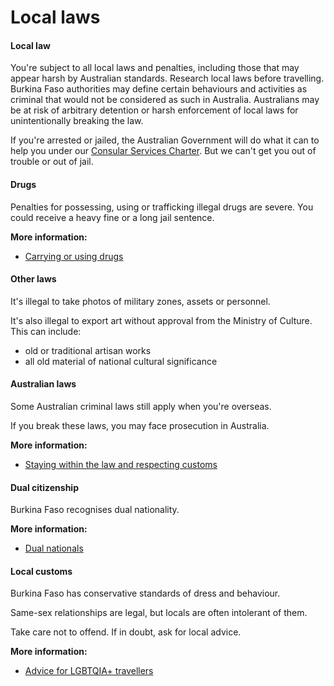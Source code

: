 # Local laws

#### Local law

You're subject to all local laws and penalties, including those that may appear harsh by Australian standards. Research local laws before travelling. Burkina Faso authorities may define certain behaviours and activities as criminal that would not be considered as such in Australia. Australians may be at risk of arbitrary detention or harsh enforcement of local laws for unintentionally breaking the law.

If you're arrested or jailed, the Australian Government will do what it can to help you under our [Consular Services Charter](/node/46). But we can't get you out of trouble or out of jail.

#### Drugs

Penalties for possessing, using or trafficking illegal drugs are severe. You could receive a heavy fine or a long jail sentence.

**More information:**

* [Carrying or using drugs](https://www.smartraveller.gov.au/before-you-go/laws/drugs)

#### Other laws

It's illegal to take photos of military zones, assets or personnel.

It's also illegal to export art without approval from the Ministry of Culture. This can include:

* old or traditional artisan works
* all old material of national cultural significance

#### Australian laws

Some Australian criminal laws still apply when you're overseas.

If you break these laws, you may face prosecution in Australia.

**More information:**

* [Staying within the law and respecting customs](/before-you-go/laws "Staying within the law")

#### Dual citizenship

Burkina Faso recognises dual nationality.

**More information:**

* [Dual nationals](/before-you-go/who-you-are/dual-nationals "Advice for dual nationals")

#### Local customs

Burkina Faso has conservative standards of dress and behaviour.

Same-sex relationships are legal, but locals are often intolerant of them.

Take care not to offend. If in doubt, ask for local advice.

**More information:**

* [Advice for LGBTQIA+ travellers](/before-you-go/who-you-are/LGBTQIA "Advice for LGBTQIA+ travellers")